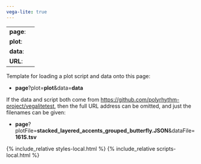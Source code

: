 ```yaml
---
vega-lite: true
---
```



<div id="plotRegion"></div>

<table>

<tr>
	<td> <b>page</b>: </td>
	<td> <span id="page_info"></span> </td>
</tr>

<tr>
	<td> <b>plot</b>: </td>
	<td> <span id="plot_info"></span> </td>
</tr>

<tr>
	<td> <b>data</b>: </td>
	<td> <span id="data_info"></span> </td>
</tr>

<tr>
	<td> <b>URL</b>: </td>
	<td> <span id="url_info"></span> </td>
</tr>

</table>

<p>
Template for loading a plot script and data onto this page:
<ul> <li> <b>page</b>?plot=<b>plot</b>&data=<b>data</b> </li> </ul>
</p>

<p>
If the data and script both come from <a target="_blank" href="https://github.com/polyrhythm-project/vegalitetest">https://github.com/polyrhythm-project/vegalitetest</a>, then the full URL address can be omitted, and just the filenames can be given:
</p>

<ul> <li> <b>page</b>?plotFile=<b>stacked_layered_accents_grouped_butterfly.JSON</b>&dataFile=<b>161S.tsv</b> </li> </ul>



{% include_relative styles-local.html %}
{% include_relative scripts-local.html %}


